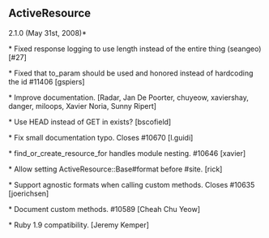 ## ActiveResource

2.1.0 (May 31st, 2008)*
 
\* Fixed response logging to use length instead of the entire thing (seangeo) [#27]
 
\* Fixed that to\_param should be used and honored instead of hardcoding the id #11406 [gspiers]
 
\* Improve documentation. [Radar, Jan De Poorter, chuyeow, xaviershay, danger, miloops, Xavier Noria,  Sunny Ripert]
 
\* Use HEAD instead of GET in exists? [bscofield]
 
\* Fix small documentation typo.  Closes #10670 [l.guidi]
 
\* find\_or\_create\_resource\_for handles module nesting.  #10646 [xavier]
 
\* Allow setting ActiveResource::Base#format before #site.  [rick]
 
\* Support agnostic formats when calling custom methods.  Closes #10635 [joerichsen]
 
\* Document custom methods.  #10589 [Cheah Chu Yeow]
 
\* Ruby 1.9 compatibility.  [Jeremy Kemper]